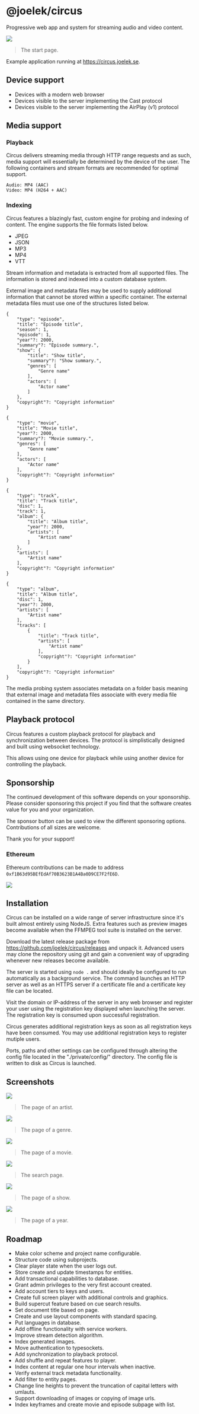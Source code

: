 # @joelek/circus

Progressive web app and system for streaming audio and video content.

![](./public/images/start.png)

> The start page.

Example application running at https://circus.joelek.se.

## Device support

* Devices with a modern web browser
* Devices visible to the server implementing the Cast protocol
* Devices visible to the server implementing the AirPlay (v1) protocol

## Media support

### Playback

Circus delivers streaming media through HTTP range requests and as such, media support will essentially be determined by the device of the user. The following containers and stream formats are recommended for optimal support.

```
Audio: MP4 (AAC)
Video: MP4 (H264 + AAC)
```

### Indexing

Circus features a blazingly fast, custom engine for probing and indexing of content. The engine supports the file formats listed below.

* JPEG
* JSON
* MP3
* MP4
* VTT

Stream information and metadata is extracted from all supported files. The information is stored and indexed into a custom database system.

External image and metadata files may be used to supply additional information that cannot be stored within a specific container. The external metadata files must use one of the structures listed below.

```
{
	"type": "episode",
	"title": "Episode title",
	"season": 1,
	"episode": 1,
	"year"?: 2000,
	"summary"?: "Episode summary.",
	"show": {
		"title": "Show title",
		"summary"?: "Show summary.",
		"genres": [
			"Genre name"
		],
		"actors": [
			"Actor name"
		]
	},
	"copyright"?: "Copyright information"
}
```

```
{
	"type": "movie",
	"title": "Movie title",
	"year"?: 2000,
	"summary"?: "Movie summary.",
	"genres": [
		"Genre name"
	],
	"actors": [
		"Actor name"
	],
	"copyright"?: "Copyright information"
}
```

```
{
	"type": "track",
	"title": "Track title",
	"disc": 1,
	"track": 1,
	"album": {
		"title": "Album title",
		"year"?: 2000,
		"artists": [
			"Artist name"
		]
	},
	"artists": [
		"Artist name"
	],
	"copyright"?: "Copyright information"
}
```

```
{
	"type": "album",
	"title": "Album title",
	"disc": 1,
	"year"?: 2000,
	"artists": [
		"Artist name"
	],
	"tracks": [
		{
			"title": "Track title",
			"artists": [
				"Artist name"
			],
			"copyright"?: "Copyright information"
		}
	],
	"copyright"?: "Copyright information"
}
```

The media probing system associates metadata on a folder basis meaning that external image and metadata files associate with every media file contained in the same directory.

## Playback protocol

Circus features a custom playback protocol for playback and synchronization between devices. The protocol is simplistically designed and built using websocket technology.

This allows using one device for playback while using another device for controlling the playback.

## Sponsorship

The continued development of this software depends on your sponsorship. Please consider sponsoring this project if you find that the software creates value for you and your organization.

The sponsor button can be used to view the different sponsoring options. Contributions of all sizes are welcome.

Thank you for your support!

### Ethereum

Ethereum contributions can be made to address `0xf1B63d95BEfEdAf70B3623B1A4Ba0D9CE7F2fE6D`.

![](./eth.png)

## Installation

Circus can be installed on a wide range of server infrastructure since it's built almost entirely using NodeJS. Extra features such as preview images become available when the FFMPEG tool suite is installed on the server.

Download the latest release package from https://github.com/joelek/circus/releases and unpack it. Advanced users may clone the repository using git and gain a convenient way of upgrading whenever new releases become available.

The server is started using `node .` and should ideally be configured to run automatically as a background service. The command launches an HTTP server as well as an HTTPS server if a certificate file and a certificate key file can be located.

Visit the domain or IP-address of the server in any web browser and register your user using the registration key displayed when launching the server. The registration key is consumed upon successful registration.

Circus generates additional registration keys as soon as all registration keys have been consumed. You may use additional registration keys to register mutiple users.

Ports, paths and other settings can be configured through altering the config file located in the "./private/config/" directory. The config file is written to disk as Circus is launched.

## Screenshots

![](./public/images/artist.png)

> The page of an artist.

![](./public/images/genre.png)

> The page of a genre.

![](./public/images/movie.png)

> The page of a movie.

![](./public/images/search.png)

> The search page.

![](./public/images/show.png)

> The page of a show.

![](./public/images/year.png)

> The page of a year.

## Roadmap

* Make color scheme and project name configurable.
* Structure code using subprojects.
* Clear player state when the user logs out.
* Store create and update timestamps for entities.
* Add transactional capabilities to database.
* Grant admin privileges to the very first account created.
* Add account tiers to keys and users.
* Create full screen player with additional controls and graphics.
* Build supercut feature based on cue search results.
* Set document title based on page.
* Create and use layout components with standard spacing.
* Put languages in database.
* Add offline functionality with service workers.
* Improve stream detection algorithm.
* Index generated images.
* Move authentication to typesockets.
* Add synchronization to playback protocol.
* Add shuffle and repeat features to player.
* Index content at regular one hour intervals when inactive.
* Verify external track metadata functionality.
* Add filter to entity pages.
* Change line heights to prevent the truncation of capital letters with umlauts.
* Support downloading of images or copying of image urls.
* Index keyframes and create movie and episode subpage with list.
